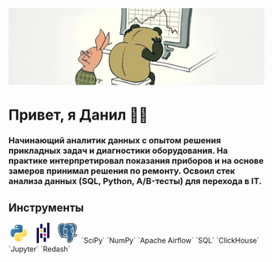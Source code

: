 <p align="center">
  <img src="https://github.com/notvarprod/notvarprod/blob/main/1.PNG" />
</p>

# Привет, я Данил 👋🏻

### Начинающий аналитик данных с опытом решения прикладных задач и диагностики оборудования. На практике интерпретировал показания приборов и на основе замеров принимал решения по ремонту. Освоил стек анализа данных (SQL, Python, A/B-тесты) для перехода в IT.

## Инструменты

<p align="left">
  <img src="https://raw.githubusercontent.com/devicons/devicon/master/icons/python/python-original.svg" title="Python" alt="Python" width="40" height="40"/>&nbsp;
  <img src="https://raw.githubusercontent.com/devicons/devicon/master/icons/pandas/pandas-original.svg" title="Pandas" alt="Pandas" width="40" height="40"/>&nbsp;
  <img src="https://raw.githubusercontent.com/devicons/devicon/master/icons/postgresql/postgresql-original.svg" title="PostgreSQL" alt="PostgreSQL" width="40" height="40"/>&nbsp;
  `SciPy` `NumPy` `Apache Airflow` `SQL` `ClickHouse` `Jupyter` `Redash`
</p>
